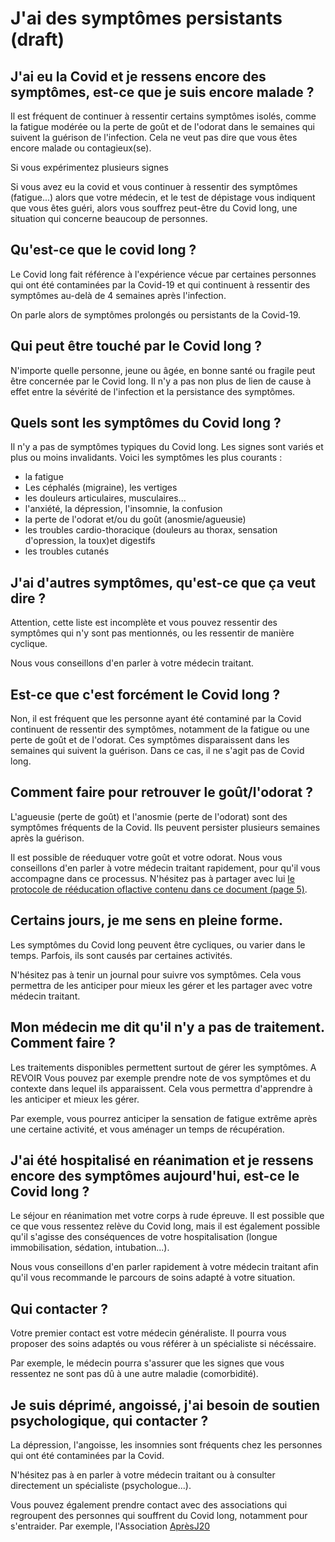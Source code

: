 # J'ai des symptômes persistants (draft)

## J'ai eu la Covid et je ressens encore des symptômes, est-ce que je suis encore malade ? 

Il est fréquent de continuer à ressentir certains symptômes isolés, comme la fatigue modérée ou la perte de goût et de l'odorat dans le semaines qui suivent la guérison de l'infection. Cela ne veut pas dire que vous êtes encore malade ou contagieux(se).

Si vous expérimentez plusieurs signes 

Si vous avez eu la covid et vous continuer à ressentir des symptômes (fatigue...) alors que votre médecin, et le test de dépistage vous indiquent que vous êtes guéri, alors vous souffrez peut-être du Covid long, une situation qui concerne beaucoup de personnes. 


## Qu'est-ce que le covid long ?

Le Covid long fait référence à l'expérience vécue par certaines personnes qui ont été contaminées par la Covid-19 et qui continuent à ressentir des symptômes au-delà de 4 semaines après l'infection.

On parle alors de symptômes prolongés ou persistants de la Covid-19. 

## Qui peut être touché par le Covid long ?

N'importe quelle personne, jeune ou âgée, en bonne santé ou fragile peut être concernée par le Covid long. Il n'y a pas non plus de lien de cause à effet entre la sévérité de l'infection et la persistance des symptômes. 


## Quels sont les symptômes du Covid long ?

Il n'y a pas de symptômes typiques du Covid long. 
Les signes sont variés et plus ou moins invalidants. 
Voici les symptômes les plus courants : 

* la fatigue 
* Les céphalés (migraine), les vertiges
* les douleurs articulaires, musculaires...
* l'anxiété, la dépression, l'insomnie, la confusion
* la perte de l'odorat et/ou du goût (anosmie/agueusie)
* les troubles cardio-thoracique (douleurs au thorax, sensation d'opression, la toux)et digestifs
* les troubles cutanés

## J'ai d'autres symptômes, qu'est-ce que ça veut dire ?

Attention, cette liste est incomplète et vous pouvez ressentir des symptômes qui n'y sont pas mentionnés, ou les ressentir de manière cyclique. 

Nous vous conseillons d'en parler à votre médecin traitant. 

## Est-ce que c'est forcément le Covid long ?

Non, il est fréquent que les personne ayant été contaminé par la Covid continuent de ressentir des symptômes, notamment de la fatigue ou une perte de goût et de l'odorat. Ces symptômes disparaissent dans les semaines qui suivent la guérison. Dans ce cas, il ne s'agit pas de Covid long.

## Comment faire pour retrouver le goût/l'odorat ?

L'agueusie (perte de goût) et l'anosmie (perte de l'odorat) sont des symptômes fréquents de la Covid. Ils peuvent persister plusieurs semaines après la guérison. 

Il est possible de réeduquer votre goût et votre odorat. Nous vous conseillons d'en parler à votre médecin traitant rapidement, pour qu'il vous accompagne dans ce processus. N'hésitez pas à partager avec lui [le protocole de rééducation oflactive contenu dans ce document (page 5)](https://www.has-sante.fr/upload/docs/application/pdf/2021-02/fiche_-_les_troubles_du_gout_et_de_lodorat.pdf).


## Certains jours, je me sens en pleine forme. 

Les symptômes du Covid long peuvent être cycliques, ou varier dans le temps. Parfois, ils sont causés par certaines activités. 

N'hésitez pas à tenir un journal pour suivre vos symptômes. Cela vous permettra de les anticiper pour mieux les gérer et les partager avec votre médecin traitant. 


## Mon médecin me dit qu'il n'y a pas de traitement. Comment faire ?
Les traitements disponibles permettent surtout de gérer les symptômes.
A REVOIR
Vous pouvez par exemple prendre note de vos symptômes et du contexte dans lequel ils apparaissent. Cela vous permettra d'apprendre à les anticiper et mieux les gérer. 

Par exemple, vous pourrez anticiper la sensation de fatigue extrême après une certaine activité, et vous aménager un temps de récupération.


## J'ai été hospitalisé en réanimation et je ressens encore des symptômes aujourd'hui, est-ce le Covid long ?

Le séjour en réanimation met votre corps à rude épreuve. Il est possible que ce que vous ressentez relève du Covid long, mais il est également possible qu'il s'agisse des conséquences de votre hospitalisation (longue immobilisation, sédation, intubation...). 

Nous vous conseillons d'en parler rapidement à votre médecin traitant afin qu'il vous recommande le parcours de soins adapté à votre situation.


## Qui contacter ? 
Votre premier contact est votre médecin généraliste. Il pourra vous proposer des soins adaptés ou vous référer à un spécialiste si nécéssaire. 

Par exemple, le médecin pourra s'assurer que les signes que vous ressentez ne sont pas dû à une autre maladie (comorbidité). 

## Je suis déprimé, angoissé, j'ai besoin de soutien psychologique, qui contacter ?
La dépression, l'angoisse, les insomnies sont fréquents chez les personnes qui ont été contaminées par la Covid. 

N'hésitez pas à en parler à votre médecin traitant ou à consulter directement un spécialiste (psychologue...). 

Vous pouvez également prendre contact avec des associations qui regroupent des personnes qui souffrent du Covid long, notamment pour s'entraider. 
Par exemple, l'Association [AprèsJ20](https://www.apresj20.fr/)  
